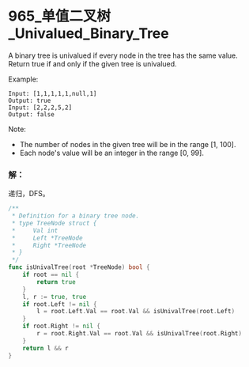 # 965_单值二叉树_Univalued_Binary_Tree
A binary tree is univalued if every node in the tree has the same value. Return true if and only if the given tree is univalued.

Example:

    Input: [1,1,1,1,1,null,1]
    Output: true
    Input: [2,2,2,5,2]
    Output: false

Note:
- The number of nodes in the given tree will be in the range [1, 100].
- Each node's value will be an integer in the range [0, 99].

### 解：

递归，DFS。

```go
/**
 * Definition for a binary tree node.
 * type TreeNode struct {
 *     Val int
 *     Left *TreeNode
 *     Right *TreeNode
 * }
 */
func isUnivalTree(root *TreeNode) bool {
    if root == nil {
        return true
    }
    l, r := true, true
    if root.Left != nil {
        l = root.Left.Val == root.Val && isUnivalTree(root.Left)
    }
    if root.Right != nil {
        r = root.Right.Val == root.Val && isUnivalTree(root.Right)
    }
    return l && r
}
```